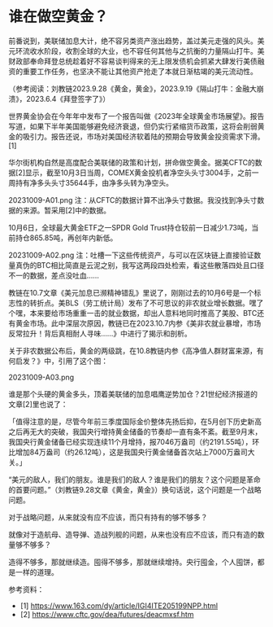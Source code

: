 # 谁在做空黄金？

前番说到，美联储加息大计，绝不容另类资产涨出趋势，盖过美元走强的风头。美元环流收水阶段，收割全球的大业，也不容任何其他与之抗衡的力量隔山打牛。美财政部奉命拜登总统趁着好不容易谈判得来的无上限发债机会抓紧大肆发行美债融资的重要工作任务，也坚决不能让其他资产抢走了本就日渐枯竭的美元流动性。

（参考阅读：刘教链2023.9.28《黄金，黄金》，2023.9.19《隔山打牛：金融大崩溃》，2023.6.4《拜登签字了》）

世界黄金协会在今年年中发布了一个报告叫做《2023年全球黄金市场展望》。报告写道，如果下半年美国能够避免经济衰退，但仍实行紧缩货币政策，这将会削弱黄金的吸引力。报告还说，市场对美国经济软着陆的预期会导致黄金投资需求下滑。[1]

华尔街机构自然是高度配合美联储的政策和计划，拼命做空黄金。据美CFTC的数据[2]显示，截至10月3日当周，COMEX黄金投机者净空头头寸3004手，之前一周持有净多头头寸35644手，由净多头转为净空头。

20231009-A01.png
注：从CFTC的数据计算不出净头寸数据。我没找到净头寸数据的来源。暂采用[2]中的数据。

10月6日，全球最大黄金ETF之一SPDR Gold Trust持仓较前一日减少1.73吨，当前持仓865.85吨，再创年内新低。

20231009-A02.png
注：吐槽一下这些传统资产，与可以在区块链上直接验证数量真伪的BTC相比简直是云泥之别，我写这两段四处检索，看这些散落四处且口径不一的数据，差点没吐血……

教链在10.7文章《美元加息已濒精神错乱》里说了，刚刚过去的10月6号是一个标志性的转折点。美BLS（劳工统计局）发布了不可思议的非农就业增长数据。嘿了个嘿，本来要给市场重重一击的就业数据，却出人意料地同时推高了美股、BTC还有黄金市场。此中深层次原因，教链已在2023.10.7内参《美非农就业暴增，市场反常拉升！背后真相耐人寻味……》中进行了揭示和剖析。

关于非农数据公布后，黄金的两级跳，在10.8教链内参《高净值人群财富来源，有何启发？》中，引用了这个图：

20231009-A03.png

谁是那个头硬的黄金多头，顶着美联储的加息唱鹰逆势加仓？21世纪经济报道的文章[2]里也说了：

「值得注意的是，尽管今年前三季度国际金价整体先扬后抑，在5月创下历史新高之后再无大的突破，我国央行增持黄金储备的节奏却一直有条不紊。截至9月末，我国央行黄金储备已经实现连续11个月增持，报7046万盎司（约2191.55吨），环比增加84万盎司（约26.12吨），这是我国央行黄金储备首次站上7000万盎司大关。」

“美元的敌人，我们的朋友。谁是我们的敌人？谁是我们的朋友？这个问题是革命的首要问题。”（刘教链9.28文章《黄金，黄金》）换句话说，这个问题是一个战略问题。

对于战略问题，从来就没有应不应该，而只有持有的够不够多？

就像对于造航母、造导弹、造战列舰的问题，从来也没有应不应该，而只有造的数量够不够多？

造得不够多，那就继续造。囤得不够多，那就继续增持。央行囤金，个人囤饼，都是一样的道理。


参考资料：
- [1] https://www.163.com/dy/article/IGI4ITE205199NPP.html
- [2] https://www.cftc.gov/dea/futures/deacmxsf.htm

